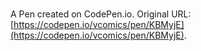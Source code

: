 # 

A Pen created on CodePen.io. Original URL: [https://codepen.io/vcomics/pen/KBMyjE](https://codepen.io/vcomics/pen/KBMyjE).


